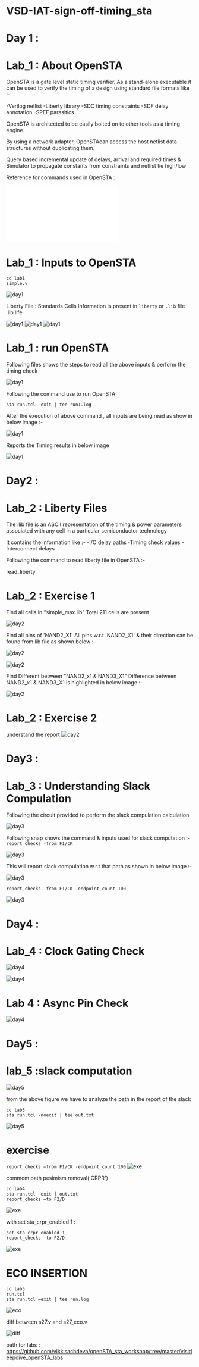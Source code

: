 # VSD-IAT-sign-off-timing_sta



# Day 1 :

# Lab_1 : About OpenSTA
OpenSTA is a gate level static timing verifier. As a stand-alone executable it can be used to verify the timing of a design using standard file formats like :-

-Verilog netlist
-Liberty library
-SDC timing constraints
-SDF delay annotation
-SPEF parasitics

OpenSTA is architected to be easily bolted on to other tools as a timing engine.

By using a network adapter, OpenSTAcan access the host netlist data structures without duplicating them.

Query based incremental update of delays, arrival and required times & Simulator to propagate constants from constraints and netlist tie high/low

Reference for commands used in OpenSTA :


![OpenSTA](./Downloads/OpenSTA.pdf)

# Lab_1 : Inputs to OpenSTA
```
cd lab1
simple.v
```
![day1](./images/day1_1.png)


Liberty File : Standards Cells Information is present in `liberty` or `.lib` file
.lib life


![day1](./images/day1_2.png)
![day1](./images/day1_3.png)
![day1](./images/day1_4.png)




# Lab_1 : run OpenSTA

Following files shows the steps to read all the above inputs & perform the timing check


![day1](./images/day1_5.png)

Following the command use to run OpenSTA


`sta run.tcl -exit | tee run1.log`

After the execution of above command , all inputs are being read as show in below image :-


![day1](./images/day1_6.png)

Reports the Timing results in below image

![day1](./images/day1_7.png)




# Day2 : 


# Lab_2 : Liberty Files

The .lib file is an ASCII representation of the timing & power parameters associated with any cell in a particular semiconductor technology

It contains the information like :- -I/O delay paths -Timing check values -Interconnect delays

Following the command to read liberty file in OpenSTA :-

read_liberty 

# Lab_2 : Exercise 1

Find all cells in "simple_max.lib" Total 211 cells are present 


![day2](./images/day2_1.png)


Find all pins of 'NAND2_X1' All pins w.r.t 'NAND2_X1' & their direction can be found from lib file as shown below :- 


![day2](./images/day2_2.png)


![day2](./images/day2_3.png)


Find Different between "NAND2_x1 & NAND3_X1" Difference between NAND2_x1 & NAND3_X1 is highlighted in below image :-

![day2](./images/day2_4.png)


# Lab_2 : Exercise 2
understand the report
![day2](./images/day2_5.png)





# Day3 :


# Lab_3 : Understanding Slack Compulation

Following the circuit provided to perform the slack compulation calculation


![day3](./images/day3_1.png)


Following snap shows the command & inputs used for slack computation :-
`report_checks -from F1/CK`


![day3](./images/day3_2.png)


This will report slack compulation w.r.t that path as shown in below image :-


![day3](./images/day3_3.png)


`report_checks -from F1/CK -endpoint_count 100`

![day3](./images/day3_4.png)





# Day4 :


# Lab_4 : Clock Gating Check


![day4](./images/day4_1.png)


![day4](./images/day4_2.png)



# Lab 4 : Async Pin Check


![day4](./images/day4_3.png)



# Day5 :


# lab_5 :slack computation


![day5](./images/day5_1.png)


from the above figure we have to analyze the path in the report of the slack
```
cd lab3
sta run.tcl -noexit | tee out.txt
```

![day5](./images/day5_2.png)



# exercise 

`report_checks –from F1/CK -endpoint_count 100`
![exe](./images/exe1.png)



commom path pesimism removal('CRPR')
```
cd lab4
sta run.tcl –exit | out.txt
report_checks –to F2/D
```
![exe](./images/exe2.png)



with set sta_crpr_enabled 1 : 
```
set sta_crpr_enabled 1
report_checks -to F2/D
```
![exe](./images/exe3.png)



# ECO INSERTION
```
cd lab5
run.tcl
sta run.tcl –exit | tee run.log'
```
![eco](./images/eco_insert.png)


diff between s27.v and s27_eco.v

![diff](./images/gvimdiff.png)



path for labs : https://github.com/vikkisachdeva/openSTA_sta_workshop/tree/master/vlsideepdive_openSTA_labs


